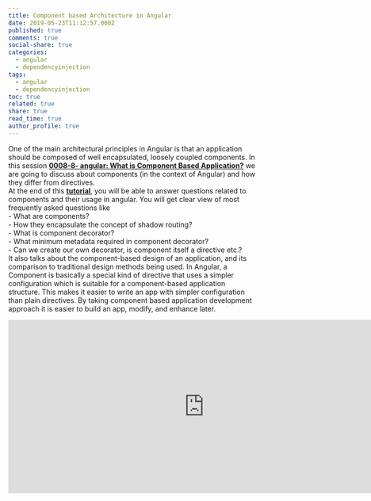 ```yaml
---
title: Component based Architecture in Angular
date: 2019-05-23T11:12:57.000Z
published: true
comments: true
social-share: true
categories:
  - angular
  - dependencyinjection
tags:
  - angular
  - dependencyinjection
toc: true
related: true
share: true
read_time: true
author_profile: true
---
```


<p>One of the main architectural principles in Angular is that an application should be composed of well encapsulated, loosely coupled components. In this session <a href="https://www.youtube.com/watch?v=6mogp9nxLvs" target="_blank" rel="noopener noreferrer"><strong>0008-8- angular: What is Component Based Application?</strong></a> we are going to discuss about components (in the context of Angular) and how they differ from directives.<br />
At the end of this <strong><a href="https://www.youtube.com/watch?v=6mogp9nxLvs" target="_blank" rel="noopener noreferrer">tutorial</a></strong>, you will be able to answer questions related to components and their usage in angular. You will get clear view of most frequently asked questions like<br />
- What are components?<br />
- How they encapsulate the concept of shadow routing?<br />
- What is component decorator?<br />
- What minimum metadata required in component decorator?<br />
- Can we create our own decorator, is component itself a directive etc.?<br />
It also talks about the component-based design of an application, and its comparison to traditional design methods being used. In Angular, a Component is basically a special kind of directive that uses a simpler configuration which is suitable for a component-based application structure. This makes it easier to write an app with simpler configuration than plain directives. By taking component based application development approach it is easier to build an app, modify, and enhance later.</p>
<p><iframe width="790" height="350" src="https://www.youtube.com/embed/6mogp9nxLvs" frameborder="0" allow="accelerometer; autoplay; encrypted-media; gyroscope; picture-in-picture" allowfullscreen></iframe></p>
